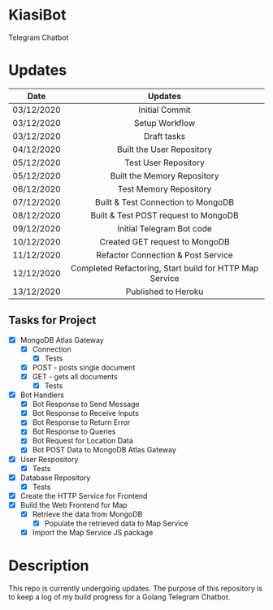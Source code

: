 # KiasiBot

Telegram Chatbot

# Updates

| Date       |                         Updates                         |
| ---------- | :-----------------------------------------------------: |
| 03/12/2020 |                     Initial Commit                      |
| 03/12/2020 |                     Setup Workflow                      |
| 03/12/2020 |                       Draft tasks                       |
| 04/12/2020 |                Built the User Repository                |
| 05/12/2020 |                  Test User Repository                   |
| 05/12/2020 |               Built the Memory Repository               |
| 06/12/2020 |                 Test Memory Repository                  |
| 07/12/2020 |           Built & Test Connection to MongoDB            |
| 08/12/2020 |          Built & Test POST request to MongoDB           |
| 09/12/2020 |                Initial Telegram Bot code                |
| 10/12/2020 |             Created GET request to MongoDB              |
| 11/12/2020 |           Refactor Connection & Post Service            |
| 12/12/2020 | Completed Refactoring, Start build for HTTP Map Service |
| 13/12/2020 | Published to Heroku                                     |

## Tasks for Project

- [x] MongoDB Atlas Gateway
  - [x] Connection
    - [x] Tests
  - [x] POST - posts single document
  - [x] GET - gets all documents
    - [x] Tests
- [x] Bot Handlers
  - [x] Bot Response to Send Message
  - [x] Bot Response to Receive Inputs
  - [x] Bot Response to Return Error
  - [x] Bot Response to Queries
  - [x] Bot Request for Location Data
  - [x] Bot POST Data to MongoDB Atlas Gateway
- [x] User Respository
  - [x] Tests
- [x] Database Repository
  - [x] Tests
- [x] Create the HTTP Service for Frontend
- [x] Build the Web Frontend for Map
  - [x] Retrieve the data from MongoDB
    - [x] Populate the retrieved data to Map Service
  - [x] Import the Map Service JS package

# Description

This repo is currently undergoing updates. The purpose of this repository is to keep a log of my build progress for a Golang Telegram Chatbot.
